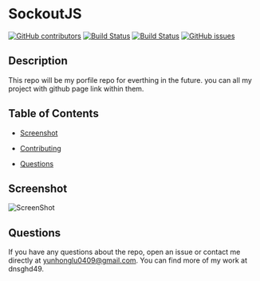 # SockoutJS
  [![GitHub contributors](https://img.shields.io/github/contributors/dnsghd49/SockoutJS.svg)](https://GitHub.com/dnsghd49/SockoutJS/graphs/contributors/)
  [![Build Status](https://img.shields.io/github/forks/dnsghd49/SockoutJS.svg)](https://github.com/dnsghd49/SockoutJS/network/)
  [![Build Status](https://img.shields.io/github/stars/dnsghd49/SockoutJS.svg)](https://github.com/dnsghd49/SockoutJS/)
  [![GitHub issues](https://img.shields.io/github/issues/dnsghd49/SockoutJS.svg)](https://GitHub.com/dnsghd49/SockoutJS/issues/)


## Description

This repo will be my porfile repo for everthing in the future. you can all my project with github page link within them. 

## Table of Contents 

* [Screenshot](#screenshot)

* [Contributing](#contributing)

* [Questions](#questions)

## Screenshot

![ScreenShot](https://raw.github.com/dnsghd49/SockoutJS/master/imgs/screenshot.png)

## Questions

If you have any questions about the repo, open an issue or contact me directly at yunhonglu0409@gmail.com. You can find more of my work at dnsghd49.
